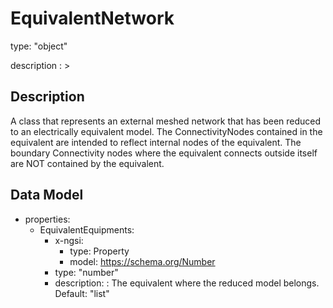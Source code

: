 # EquivalentNetwork
type: "object"
description : >
## Description
A class that represents an external meshed network that has been reduced to an electrically equivalent model. The ConnectivityNodes contained in the equivalent are intended to reflect internal nodes of the equivalent. The boundary Connectivity nodes where the equivalent connects outside itself are NOT contained by the equivalent.

## Data Model
  - properties:
    - EquivalentEquipments:
      - x-ngsi:
        - type: Property
        - model: https://schema.org/Number
      - type: "number"
      - description: : The equivalent where the reduced model belongs. Default: "list"
